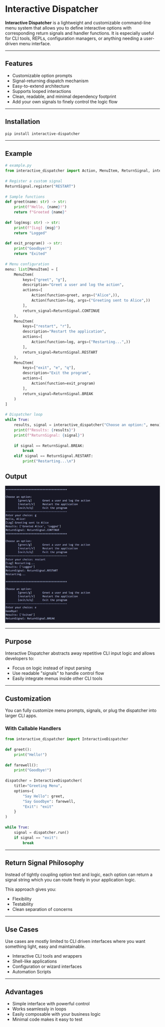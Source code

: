 # Interactive Dispatcher
**Interactive Dispatcher** is a lightweight and customizable command-line menu system that allows you to define interactive options with corresponding return signals and handler functions. It is especially useful for CLI tools, REPLs, configuration managers, or anything needing a user-driven menu interface.

---

## Features
- Customizable option prompts
- Signal-returning dispatch mechanism
- Easy-to-extend architecture
- Supports looped interactions
- Clean, readable, and minimal dependency footprint
- Add your own signals to finely control the logic flow

---

## Installation
```bash
pip install interactive-dispatcher
```

---

## Example
```python
# example.py
from interactive_dispatcher import Action, MenuItem, ReturnSignal, interactive_dispatcher

# Register a custom signal
ReturnSignal.register("RESTART")

# Sample functions
def greet(name: str) -> str:
    print(f"Hello, {name}!")
    return f"Greeted {name}"

def log(msg: str) -> str:
    print(f"[Log] {msg}")
    return "Logged"

def exit_program() -> str:
    print("Goodbye!")
    return "Exited"

# Menu configuration
menu: list[MenuItem] = [
    MenuItem(
        keys=["greet", "g"],
        description="Greet a user and log the action",
        actions=[
            Action(function=greet, args=("Alice",)),
            Action(function=log, args=("Greeting sent to Alice",))
        ],
        return_signal=ReturnSignal.CONTINUE
    ),
    MenuItem(
        keys=["restart", "r"],
        description="Restart the application",
        actions=[
            Action(function=log, args=("Restarting...",))
        ],
        return_signal=ReturnSignal.RESTART
    ),
    MenuItem(
        keys=["exit", "e", "q"],
        description="Exit the program",
        actions=[
            Action(function=exit_program)
        ],
        return_signal=ReturnSignal.BREAK
    )
]

# Dispatcher loop
while True:
    results, signal = interactive_dispatcher("Choose an option:", menu)
    print(f"Results: {results}")
    print(f"ReturnSignal: {signal}")

    if signal == ReturnSignal.BREAK:
        break
    elif signal == ReturnSignal.RESTART:
        print("Restarting...\n")

```
## Output
![alt text](image.png)

---

## Purpose
Interactive Dispatcher abstracts away repetitive CLI input logic and allows developers to:
- Focus on logic instead of input parsing
- Use readable "signals" to handle control flow
- Easily integrate menus inside other CLI tools

---

## Customization
You can fully customize menu prompts, signals, or plug the dispatcher into larger CLI apps.

### With Callable Handlers
```python
from interactive_dispatcher import InteractiveDispatcher

def greet():
    print("Hello!")

def farewell():
    print("Goodbye!")

dispatcher = InteractiveDispatcher(
    title="Greeting Menu",
    options={
        "Say Hello": greet,
        "Say Goodbye": farewell,
        "Exit": "exit"
    }
)

while True:
    signal = dispatcher.run()
    if signal == "exit":
        break

```

---

## Return Signal Philosophy
Instead of tightly coupling option text and logic, each option can return a signal string which you can route freely in your application logic.

This approach gives you:

- Flexibility
- Testability
- Clean separation of concerns

---

## Use Cases
Use cases are mostly limited to CLI driven interfaces where you want something light, easy and maintainable.
- Interactive CLI tools and wrappers
- Shell-like applications
- Configuration or wizard interfaces
- Automation Scripts

---

## Advantages
- Simple interface with powerful control
- Works seamlessly in loops
- Easily composable with your business logic
- Minimal code makes it easy to test


